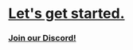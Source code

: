 # [Let's get started.](https://omega.mikedev101.cc/)

### [Join our Discord!](https://discord.gg/BZ7TWeMF75)
